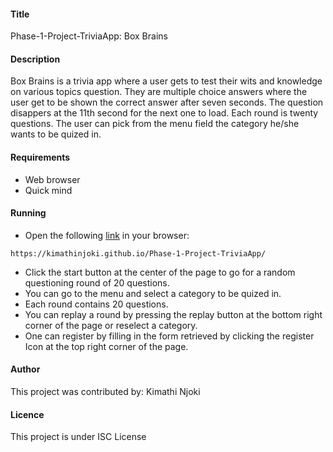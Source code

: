 #### Title
Phase-1-Project-TriviaApp: Box Brains

#### Description

Box Brains is a trivia app  where a user gets to test their wits and knowledge on various topics question.
They are multiple choice answers where the user get to be shown the correct answer after seven seconds.
The question disappers at the 11th second for the next one to load.
Each round is twenty questions.
The user can pick from the menu field the category he/she wants to be quized in.

#### Requirements
* Web browser
* Quick mind

#### Running
* Open the following [link](https://kimathinjoki.github.io/Phase-1-Project-TriviaApp/) in your browser:
```
https://kimathinjoki.github.io/Phase-1-Project-TriviaApp/
```
* Click the start button at the center of the page to go for a random questioning round of 20 questions.
* You can go to the menu and select a category to be quized in.
* Each round contains 20 questions.
* You can replay a round by pressing the replay button at the bottom right corner of the page or reselect a category.
* One can register by filling in the form retrieved by clicking the register Icon at the top right corner of the page.

#### Author
This project was contributed by: Kimathi Njoki

#### Licence
This project is under ISC License



